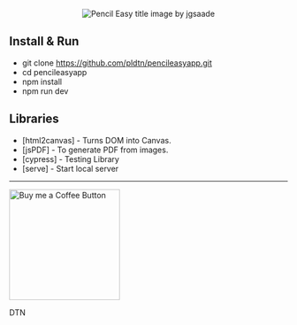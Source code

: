 <p align="center">
<img alt="Pencil Easy title image by jgsaade" src="https://pencileasy.com/convertpen_logo.png" />

</p>

## Install & Run

- git clone https://github.com/pldtn/pencileasyapp.git
- cd pencileasyapp
- npm install
- npm run dev

## Libraries

- [html2canvas] - Turns DOM into Canvas.
- [jsPDF] - To generate PDF from images.
- [cypress] - Testing Library
- [serve] - Start local server

---

[<img alt="Buy me a Coffee Button" width=200 src="https://cdn.buymeacoffee.com/buttons/default-yellow.png">](https://www.buymeacoffee.com/jgsaade)


DTN
